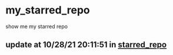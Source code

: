 # my_starred_repo
show me my starred repo

update at 10/28/21 20:11:51 in [starred_repo](./index.html)
---

